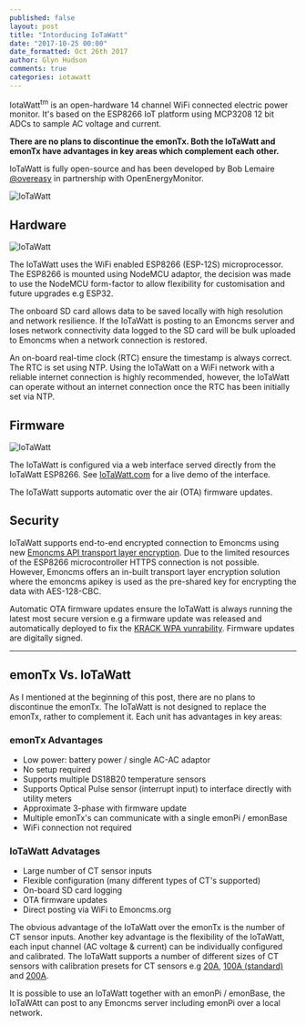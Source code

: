 ```yaml
---
published: false
layout: post
title: "Intorducing IoTaWatt"
date: "2017-10-25 00:00"
date_formatted: Oct 26th 2017
author: Glyn Hudson
comments: true
categories: iotawatt
---
```



IotaWatt<sup>tm</sup> is an open-hardware 14 channel WiFi connected electric power monitor. It's based on the ESP8266 IoT platform using MCP3208 12 bit ADCs to sample AC voltage and current.

**There are no plans to discontinue the emonTx. Both the IoTaWatt and emonTx have advantages in key areas which complement each other.**

IoTaWatt is fully open-source and has been developed by Bob Lemaire [@overeasy](https://community.openenergymonitor.org/u/overeasy/) in partnership with OpenEnergyMonitor.

![IoTaWatt]({{site.image_path}}/iotawatt-1.jpg)


## Hardware

![IoTaWatt]({{site.image_path}}/iotawatt-2.jpg)

The IoTaWatt uses the WiFi enabled ESP8266 (ESP-12S) microprocessor. The ESP8266 is mounted using NodeMCU adaptor, the decision was made to use the NodeMCU form-factor to allow flexibility for customisation and future upgrades e.g ESP32.

The onboard SD card allows data to be saved locally with high resolution and network resilience. If the IoTaWatt is posting to an Emoncms server and loses network connectivity data logged to the SD card will be bulk uploaded to Emoncms when a network connection is restored.

An on-board real-time clock (RTC) ensure the timestamp is always correct. The RTC is set using NTP. Using the IoTaWatt on a WiFi network with a reliable internet connection is highly recommended, however, the IoTaWatt can operate without an internet connection once the RTC has been initially set via NTP.


## Firmware

![IoTaWatt]({{site.image_path}}/iota-config.png)

The IoTaWatt is configured via a web interface served directly from the IoTaWatt ESP8266. See [IoTaWatt.com](http://iotawatt.com) for a live demo of the interface.

The IoTaWatt supports automatic over the air (OTA) firmware updates.

<!--more-->


## Security

IoTaWatt supports end-to-end encrypted connection to Emoncms using new [Emoncms API transport layer encryption](http://emoncms.org/site/api#input). Due to the limited resources of the ESP8266 microcontroller HTTPS connection is not possible. However, Emoncms offers an in-built transport layer encryption solution where the emoncms apikey is used as the pre-shared key for encrypting the data with AES-128-CBC.

Automatic OTA firmware updates ensure the IoTaWatt is always running the latest most secure version e.g a firmware update was released and automatically deployed to fix the [KRACK WPA vunrability](https://www.krackattacks.com/). Firmware updates are digitally signed.

***

## emonTx Vs. IoTaWatt

As I mentioned at the beginning of this post, there are no plans to discontinue the emonTx. The IoTaWatt is not designed to replace the emonTx, rather to complement it. Each unit has advantages in key areas:

### emonTx Advantages

- Low power: battery power / single AC-AC adaptor
- No setup required
- Supports multiple DS18B20 temperature sensors
- Supports Optical Pulse sensor (interrupt input) to interface directly with utility meters
- Approximate 3-phase with firmware update
- Multiple emonTx's can communicate with a single emonPi / emonBase
- WiFi connection not required

### IoTaWatt Advatages

- Large number of CT sensor inputs
- Flexible configuration (many different types of CT's supported)
- On-board SD card logging
- OTA firmware updates
- Direct posting via WiFi to Emoncms.org

The obvious advantage of the IoTaWatt over the emonTx is the number of CT sensor inputs. Another key advantage is the flexibility of the IoTaWatt, each input channel (AC voltage & current) can be individually configured and calibrated. The IoTaWatt supports a number of different sizes of CT sensors with calibration presets for CT sensors e.g [20A](http://shop.openenergymonitor.com/20a-max-clip-on-current-sensor-ct/), [100A (standard)](http://shop.openenergymonitor.com/100a-max-clip-on-current-sensor-ct/) and [200A](http://shop.openenergymonitor.com/200a-max-clip-on-current-sensor-ct/).

It is possible to use an IoTaWatt together with an emonPi / emonBase, the IoTaWAtt can post to any Emoncms server including emonPi over a local network.




